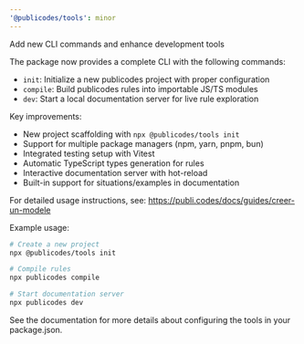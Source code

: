 ```yaml
---
'@publicodes/tools': minor
---
```


Add new CLI commands and enhance development tools

The package now provides a complete CLI with the following commands:

- `init`: Initialize a new publicodes project with proper configuration
- `compile`: Build publicodes rules into importable JS/TS modules
- `dev`: Start a local documentation server for live rule exploration

Key improvements:

- New project scaffolding with `npx @publicodes/tools init`
- Support for multiple package managers (npm, yarn, pnpm, bun)
- Integrated testing setup with Vitest
- Automatic TypeScript types generation for rules
- Interactive documentation server with hot-reload
- Built-in support for situations/examples in documentation

For detailed usage instructions, see:
https://publi.codes/docs/guides/creer-un-modele

Example usage:

```sh
# Create a new project
npx @publicodes/tools init

# Compile rules
npx publicodes compile

# Start documentation server
npx publicodes dev
```

See the documentation for more details about configuring the tools in your package.json.
